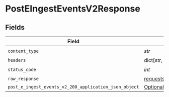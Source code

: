 # PostEIngestEventsV2Response


## Fields

| Field                                                                                                               | Type                                                                                                                | Required                                                                                                            | Description                                                                                                         |
| ------------------------------------------------------------------------------------------------------------------- | ------------------------------------------------------------------------------------------------------------------- | ------------------------------------------------------------------------------------------------------------------- | ------------------------------------------------------------------------------------------------------------------- |
| `content_type`                                                                                                      | *str*                                                                                                               | :heavy_check_mark:                                                                                                  | N/A                                                                                                                 |
| `headers`                                                                                                           | dict[str, list[*str*]]                                                                                              | :heavy_minus_sign:                                                                                                  | N/A                                                                                                                 |
| `status_code`                                                                                                       | *int*                                                                                                               | :heavy_check_mark:                                                                                                  | N/A                                                                                                                 |
| `raw_response`                                                                                                      | [requests.Response](https://requests.readthedocs.io/en/latest/api/#requests.Response)                               | :heavy_minus_sign:                                                                                                  | N/A                                                                                                                 |
| `post_e_ingest_events_v2_200_application_json_object`                                                               | [Optional[PostEIngestEventsV2200ApplicationJSON]](../../models/operations/posteingesteventsv2200applicationjson.md) | :heavy_minus_sign:                                                                                                  | OK                                                                                                                  |